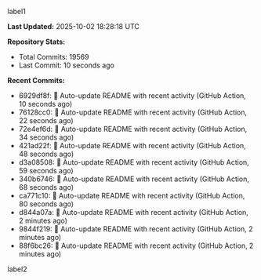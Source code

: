 
label1 
<!-- ACTIVITY_START -->
**Last Updated:** 2025-10-02 18:28:18 UTC

**Repository Stats:**
- Total Commits: 19569
- Last Commit: 10 seconds ago

**Recent Commits:**
- 6929df8f: 🤖 Auto-update README with recent activity (GitHub Action, 10 seconds ago)
- 76128cc0: 🤖 Auto-update README with recent activity (GitHub Action, 22 seconds ago)
- 72e4ef6d: 🤖 Auto-update README with recent activity (GitHub Action, 34 seconds ago)
- 421ad22f: 🤖 Auto-update README with recent activity (GitHub Action, 48 seconds ago)
- d3a08508: 🤖 Auto-update README with recent activity (GitHub Action, 59 seconds ago)
- 340b6746: 🤖 Auto-update README with recent activity (GitHub Action, 68 seconds ago)
- ca771c10: 🤖 Auto-update README with recent activity (GitHub Action, 80 seconds ago)
- d844a07a: 🤖 Auto-update README with recent activity (GitHub Action, 2 minutes ago)
- 9844f219: 🤖 Auto-update README with recent activity (GitHub Action, 2 minutes ago)
- 88f6bc26: 🤖 Auto-update README with recent activity (GitHub Action, 2 minutes ago)
<!-- ACTIVITY_END -->

label2
